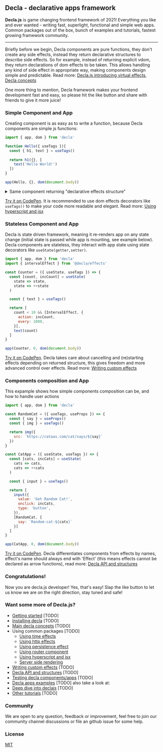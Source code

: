 ## Decla - declarative apps framework

**Decla.js** is game changing frontend framework of 2021!
Everything you like and ever wanted - writing fast, superlight, functional and simple web apps. Common packages out of the box, bunch of examples and tutorials, fastest growing framework community.

***

Briefly before we begin, Decla components are pure functions, they don't create any side effects, instead they return declarative structures to describe side effects. So for example, instead of returning explicit vdom, they return declarations of dom effects to be taken. This allows handling any kind of side effect in appropriate way, making components design simple and predictable. Read more: [Decla.js introducing virtual effects](), [Decla concepts](docs/concepts.md)

One more thing to mention, Decla framework makes your frontend development fast and easy, 
so please hit the like button and share with friends to give it more juice!

### Simple Component and App

Creating component is as easy as to write a function, because Decla components are simple js functions:
```js
import { app, dom } from 'decla'

function Hello({ useTags }){
  const { h1, text } = useTags()
  
  return h1({}, [
    text('Hello World!')
  ])
}

app(Hello, {}, dom(document.body))
```
<details><summary>Same component returning "declarative effects structure"</summary><p>

```js
function Hello({ domEffect }){
  return [domEffect, { tagName: 'h1', attrs: {} },[
    [domEffect, { tagName: 'text', attrs: 'Hello world!' }]
  ]]
}
```
</p>
</details>

[Try it on CodePen](). It is recommended to use dom effects decorators like `useTags()` to make your code more readable and elegant. Read more: [Using hyperscript and jsx](docs/hyperscript-jsx.md)

### Stateless Component and App

Decla is state driven framework, meaning it re-renders app on any state change (initial state is passed while app is mounting, see example below). Decla components are stateless, they interact with app state using state decorators like `useState(getter,setter)`.

```js
import { app, dom } from 'decla'
import { intervalEffect } from '@decla/effects'

const Counter = ({ useState, useTags }) => {
  const [count, incCount] = useState(
    state => state,
    state => ++state
  )

  const { text } = useTags()

  return [
    count < 10 && [IntervalEffect, { 
      action: incCount,
      every: 1000, 
    }],
    text(count)
  ]
}

app(Counter, 0, dom(document.body))
```
[Try it on CodePen](). Decla takes care about cancelling and (re)starting effects depending on returned structure, this gives freedom and more advanced control over effects. Read more: [Writing custom effects](docs/custom-effects.md)


### Components composition and App

This expample shows how simple components composition can be, and how to handle user actions

```js
import { app, dom } from 'decla'

const RandomCat = ({ useTags, useProps }) => {
  const { say } = useProps()
  const { img } = useTags()

  return img({ 
    src: `https://cataas.com/cat/says/${say}` 
  })
}

const CatApp = ({ useState, useTags }) => {
  const [cats, incCats] = useState(
    cats => cats,
    cats => ++cats
  )

  const { input } = useTags()

  return [ 
    input({
      value: 'Get Random Cat!',
      onclick: incCats,
      type: 'button',
    }),
    [RandomCat, { 
      say: `Random-cat-${cats}`
    }]
  ]
}

app(CatApp, 0, dom(document.body))
```
[Try it on CodePen](). Decla differentiates components from effects by names, effect's name should always end with 'Effect' (this means effects cannot be declared as arrow functions), read more: [Decla API and structures](docs/effects/decla-api-and-structures.md)


### Congratulations! 
Now you are decla.js developer! Yes, that's easy! Slap the like button to let us know we are on the right direction, stay tuned and safe!


### Want some more of Decla.js?
- [Getting started](docs/getting-started.md) [TODO]
- [Installing decla](docs/installing.md) [TODO]
- [Main decla concepts](docs/concepts.md) [TODO]
- Using common packages [TODO]
  - [Using time effects](docs/effects/time.md)
  - [Using http effects](docs/effects/http.md)
  - [Using persistence effect](docs/effects/persistence.md)
  - [Using router component](docs/packages/router.md)
  - [Using hyperscript and jsx](docs/hyperscript-jsx.md)
  - [Server side rendering](docs/effects/ssr.md)
- [Writing custom effects](docs/custom-effects.md) [TODO]
- [Decla API and structures](docs/effects/decla-api-and-structures.md) [TODO]
- [Testing decla components/apps](docs/effects/testing-decla-componentsapps.md) [TODO]
- [Decla apps examples](docs/effects/real-world-examples.md) [TODO]
also take a look at:
- [Deep dive into declajs](docs/deep-dive-into-decla.md) [TODO]
- [Other tutorials](docs/effects/tutorials.md) [TODO]


### Community
We are open to any question, feedback or improvement, feel free to join our community channel discussions or file an github issue for some help.


### License 
[MIT](LICENSE.md)